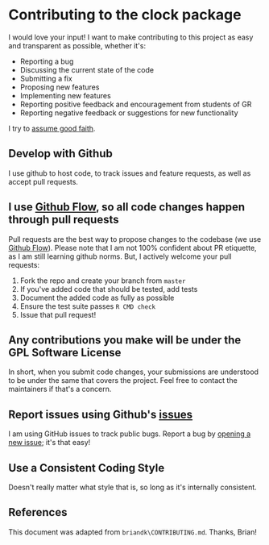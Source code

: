 # Contributing to the clock package

I would love your input! I want to make contributing to this project
as easy and transparent as possible, whether it's:

- Reporting a bug
- Discussing the current state of the code
- Submitting a fix
- Proposing new features
- Implementing new features
- Reporting positive feedback and encouragement from students of GR
- Reporting negative feedback or suggestions for new functionality

I try to [assume good faith](https://en.wikipedia.org/wiki/Wikipedia:Assume_good_faith).

##  Develop with Github

I use github to host code, to track issues and feature requests, as
well as accept pull requests.

## I use [Github Flow](https://guides.github.com/introduction/flow/index.html), so all code changes happen through pull requests

Pull requests are the best way to propose changes to the codebase (we
use [Github
Flow](https://guides.github.com/introduction/flow/index.html)).
Please note that I am not 100% confident about PR etiquette, as I am
still learning github norms.  But, I actively welcome your pull
requests:

1. Fork the repo and create your branch from `master`
2. If you've added code that should be tested, add tests
3. Document the added code as fully as possible
3. Ensure the test suite passes `R CMD check`
4. Issue that pull request!

## Any contributions you make will be under the GPL Software License

In short, when you submit code changes, your submissions are
understood to be under the same that covers the project.  Feel free to
contact the maintainers if that's a concern.

## Report issues using Github's [issues](https://github.com/RobinHankin/clock/issues)

I am using GitHub issues to track public bugs.  Report a bug by [opening a new issue](); it's that easy!

## Use a Consistent Coding Style

Doesn't really matter what style that is, so long as it's internally consistent.


## References

This document was adapted from `briandk\CONTRIBUTING.md`.  Thanks, Brian!
